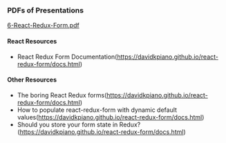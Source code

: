### PDFs of Presentations

[6-React-Redux-Form.pdf](https://d3c33hcgiwev3.cloudfront.net/2c6zPk7WEeiqUw7FBf_ScA_da1112c04ed611e8a5a5892cb20478c7_6-React-Redux-Form.pdf?Expires=1539216000&Signature=Q~NAHnjPYPeNJvzgNqY5iO7IKJcMHB553TPcqiW3jG3EeihFYTX2oSy~TcF0RFrst6mW7UVKRnjow9-RFICHZFpNk1u7zWdPV4oa--SWjeiLR3gVjRaWyjOdPuDtPnbLU1psKpSeVxkXv-~qiXF788LnAmOjlaTWKZiHONtg4kQ_&Key-Pair-Id=APKAJLTNE6QMUY6HBC5A)

#### React Resources

* React Redux Form Documentation(https://davidkpiano.github.io/react-redux-form/docs.html)

#### Other Resources

* The boring React Redux forms(https://davidkpiano.github.io/react-redux-form/docs.html)
* How to populate react-redux-form with dynamic default values(https://davidkpiano.github.io/react-redux-form/docs.html)
* Should you store your form state in Redux?(https://davidkpiano.github.io/react-redux-form/docs.html)